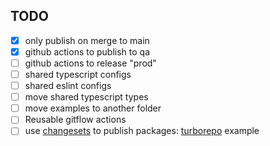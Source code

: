 ## TODO

-   [x] only publish on merge to main
-   [x] github actions to publish to qa
-   [ ] github actions to release "prod"
-   [ ] shared typescript configs
-   [ ] shared eslint configs
-   [ ] move shared typescript types
-   [ ] move examples to another folder
-   [ ] Reusable gitflow actions
-   [ ] use [changesets](https://github.com/changesets/changesets) to publish packages: [turborepo](https://github.com/vercel/turborepo/tree/main/examples/with-changesets) example
